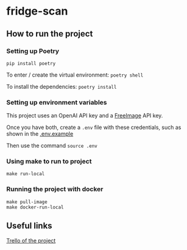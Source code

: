 # fridge-scan

## How to run the project

### Setting up Poetry
`pip install poetry`

To enter / create the virtual environment: `poetry shell`

To install the dependencies: `poetry install`

### Setting up environment variables
This project uses an OpenAI API key and a [FreeImage](https://freeimage.host/page/api) API key.

Once you have both, create a `.env` file with these credentials, such as shown in the [.env.example](.env.example)

Then use the command `source .env`

### Using make to run to project
`make run-local`

### Running the project with docker
```
make pull-image
make docker-run-local
```

## Useful links
[Trello of the project](https://trello.com/b/bP43BY6p/gb-final-project)
